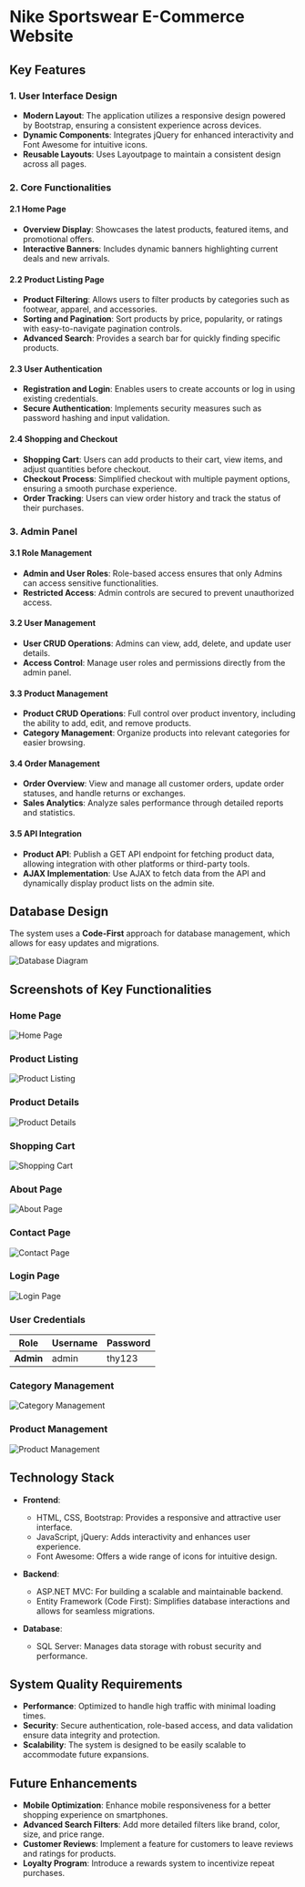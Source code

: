 # Nike Sportswear E-Commerce Website

## Key Features

### 1. User Interface Design
- **Modern Layout**: The application utilizes a responsive design powered by Bootstrap, ensuring a consistent experience across devices.
- **Dynamic Components**: Integrates jQuery for enhanced interactivity and Font Awesome for intuitive icons.
- **Reusable Layouts**: Uses Layoutpage to maintain a consistent design across all pages.

### 2. Core Functionalities

#### 2.1 Home Page
- **Overview Display**: Showcases the latest products, featured items, and promotional offers.
- **Interactive Banners**: Includes dynamic banners highlighting current deals and new arrivals.

#### 2.2 Product Listing Page
- **Product Filtering**: Allows users to filter products by categories such as footwear, apparel, and accessories.
- **Sorting and Pagination**: Sort products by price, popularity, or ratings with easy-to-navigate pagination controls.
- **Advanced Search**: Provides a search bar for quickly finding specific products.

#### 2.3 User Authentication
- **Registration and Login**: Enables users to create accounts or log in using existing credentials.
- **Secure Authentication**: Implements security measures such as password hashing and input validation.

#### 2.4 Shopping and Checkout
- **Shopping Cart**: Users can add products to their cart, view items, and adjust quantities before checkout.
- **Checkout Process**: Simplified checkout with multiple payment options, ensuring a smooth purchase experience.
- **Order Tracking**: Users can view order history and track the status of their purchases.

### 3. Admin Panel

#### 3.1 Role Management
- **Admin and User Roles**: Role-based access ensures that only Admins can access sensitive functionalities.
- **Restricted Access**: Admin controls are secured to prevent unauthorized access.

#### 3.2 User Management
- **User CRUD Operations**: Admins can view, add, delete, and update user details.
- **Access Control**: Manage user roles and permissions directly from the admin panel.

#### 3.3 Product Management
- **Product CRUD Operations**: Full control over product inventory, including the ability to add, edit, and remove products.
- **Category Management**: Organize products into relevant categories for easier browsing.

#### 3.4 Order Management
- **Order Overview**: View and manage all customer orders, update order statuses, and handle returns or exchanges.
- **Sales Analytics**: Analyze sales performance through detailed reports and statistics.

#### 3.5 API Integration
- **Product API**: Publish a GET API endpoint for fetching product data, allowing integration with other platforms or third-party tools.
- **AJAX Implementation**: Use AJAX to fetch data from the API and dynamically display product lists on the admin site.

## Database Design

The system uses a **Code-First** approach for database management, which allows for easy updates and migrations.

![Database Diagram](https://github.com/user-attachments/assets/b9d668ac-a524-40e7-af1d-4b55f7a32254)


## Screenshots of Key Functionalities

### Home Page
![Home Page](https://github.com/user-attachments/assets/40d5f205-49d4-4386-85ea-316b02954573)


### Product Listing
![Product Listing](https://github.com/user-attachments/assets/3bbe3880-4508-4a20-83c6-2dece22efe25)


### Product Details
![Product Details](https://github.com/user-attachments/assets/a765c7fe-e0e8-4d73-8cb5-1fd545604ba5)


### Shopping Cart
![Shopping Cart](https://github.com/user-attachments/assets/7c2606df-6ff4-4b02-9e9a-69b2ca96809d)


### About Page
![About Page](https://github.com/user-attachments/assets/93a50dae-e0f6-4f33-a21e-e6380141afa1)


### Contact Page
![Contact Page](https://github.com/user-attachments/assets/aa31d261-d4f0-4794-803c-f37edc1290bd)


### Login Page
![Login Page](https://github.com/user-attachments/assets/0ff7fdd9-4922-4cc8-9eb5-f6ddd049d76b)


### User Credentials

| Role       | Username    | Password |
|------------|-------------|----------|
| **Admin**  | admin       | thy123   |


### Category Management
![Category Management](https://github.com/user-attachments/assets/073a2da0-c708-445e-b72b-480de784521d)


### Product Management
![Product Management](https://github.com/user-attachments/assets/49c8a44e-2c99-47f6-80a8-c84b7589aa23)


## Technology Stack

- **Frontend**: 
  - HTML, CSS, Bootstrap: Provides a responsive and attractive user interface.
  - JavaScript, jQuery: Adds interactivity and enhances user experience.
  - Font Awesome: Offers a wide range of icons for intuitive design.

- **Backend**: 
  - ASP.NET MVC: For building a scalable and maintainable backend.
  - Entity Framework (Code First): Simplifies database interactions and allows for seamless migrations.

- **Database**:
  - SQL Server: Manages data storage with robust security and performance.

## System Quality Requirements

- **Performance**: Optimized to handle high traffic with minimal loading times.
- **Security**: Secure authentication, role-based access, and data validation ensure data integrity and protection.
- **Scalability**: The system is designed to be easily scalable to accommodate future expansions.

## Future Enhancements

- **Mobile Optimization**: Enhance mobile responsiveness for a better shopping experience on smartphones.
- **Advanced Search Filters**: Add more detailed filters like brand, color, size, and price range.
- **Customer Reviews**: Implement a feature for customers to leave reviews and ratings for products.
- **Loyalty Program**: Introduce a rewards system to incentivize repeat purchases.

